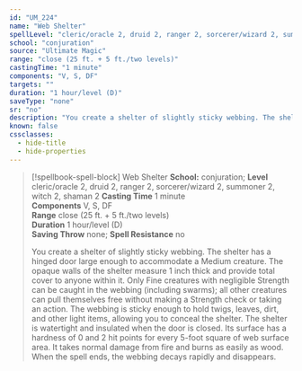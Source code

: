 ```yaml
---
id: "UM_224"
name: "Web Shelter"
spellLevel: "cleric/oracle 2, druid 2, ranger 2, sorcerer/wizard 2, summoner 2, witch 2, shaman 2"
school: "conjuration"
source: "Ultimate Magic"
range: "close (25 ft. + 5 ft./two levels)"
castingTime: "1 minute"
components: "V, S, DF"
targets: ""
duration: "1 hour/level (D)"
saveType: "none"
sr: "no"
description: "You create a shelter of slightly sticky webbing. The shelter has a hinged door large enough to accommodate a Medium creature. The opaque walls of the shelter measure 1 inch thick and provide total cover to anyone within it.  Only Fine creatures with negligible Strength can be caught in the webbing (including swarms); all other creatures can pull themselves free without making a Strength check or taking an action. The webbing is sticky enough to hold twigs, leaves, dirt, and other light items, allowing you to conceal the shelter. The shelter is watertight and insulated when the door is closed. Its surface has a hardness of 0 and 2 hit points for every 5-foot square of web surface area. It takes normal damage from fire and burns as easily as wood. When the spell ends, the webbing decays rapidly and disappears."
known: false
cssclasses:
  - hide-title
  - hide-properties
---
```


> [!spellbook-spell-block] Web Shelter
> **School:** conjuration; **Level** cleric/oracle 2, druid 2, ranger 2, sorcerer/wizard 2, summoner 2, witch 2, shaman 2
> **Casting Time** 1 minute  
> **Components** V, S, DF  
> **Range** close (25 ft. + 5 ft./two levels)  
> **Duration** 1 hour/level (D)  
> **Saving Throw** none; **Spell Resistance** no
> 
> You create a shelter of slightly sticky webbing. The shelter has a hinged door large enough to accommodate a Medium creature. The opaque walls of the shelter measure 1 inch thick and provide total cover to anyone within it.  Only Fine creatures with negligible Strength can be caught in the webbing (including swarms); all other creatures can pull themselves free without making a Strength check or taking an action. The webbing is sticky enough to hold twigs, leaves, dirt, and other light items, allowing you to conceal the shelter. The shelter is watertight and insulated when the door is closed. Its surface has a hardness of 0 and 2 hit points for every 5-foot square of web surface area. It takes normal damage from fire and burns as easily as wood. When the spell ends, the webbing decays rapidly and disappears.